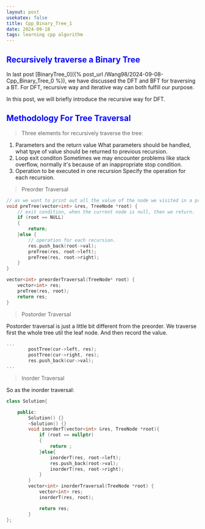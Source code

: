 ```yaml
---
layout: post
usekatex: false
title: Cpp_Binary_Tree_1
date: 2024-09-18
tags: learning cpp algorithm
---
```


<!--# <span style="color: blue;"></span>-->
## <span style="color: blue;">Recursively traverse a Binary Tree</span>
In last post [BinaryTree_0]({% post_url /Wang98/2024-09-08-Cpp_Binary_Tree_0 %}), we have discussed the DFT and BFT for traversing a BT. For DFT, recursive way and iterative way can both fulfill our purpose.

In this post, we will briefly introduce the recursive way for DFT.
<!--more-->

## <span style="color: blue;">Methodology For Tree Traversal</span>

> Three elements for recursively traverse the tree:
1. Parameters and the return value
   What parameters should be handled, what tpye of value should be returned to previous recursion.
2. Loop exit conditon
    Sometimes we may encounter problems like stack overflow, normally it's because of an inappropriate stop condition.
3. Operation to be executed in one recursion
    Specify the operation for each recursion.

> Preorder Traversal

```cpp
// as we want to print out all the value of the node we visited in a preorder form, the result should be added into vector<int>.
void preTree(vector<int> &res, TreeNode *root) {
    // exit condition, when the current node is null, then we return.
    if (root == NULL)
    {
        return;
    }else {
        // operation for each recursion.
        res.push_back(root->val);
        preTree(res, root->left);
        preTree(res, root->right);
    }
}

vector<int> preorderTraversal(TreeNode* root) {
    vector<int> res;
    preTree(res, root);
    return res;
}
```

> Postorder Traversal

Postorder traversal is just a little bit different from the preorder. We traverse first the whole tree util the leaf node. And then record the value.

```cpp
...
        postTree(cur->left, res);
        postTree(cur->right, res);
        res.push_back(cur->val);
...

```

> Inorder Traversal

So as the inorder traversal:
```cpp
class Solution{

    public:
        Solution() {}
        ~Solution() {}
        void inorderT(vector<int> &res, TreeNode *root){
            if (root == nullptr)
            {
                return ;
            }else{
                inorderT(res, root->left);
                res.push_back(root->val);
                inorderT(res, root->right);
            }
        }
        vector<int> inorderTraversal(TreeNode *root) {
            vector<int> res;
            inorderT(res, root);

            return res;
        }
};
```